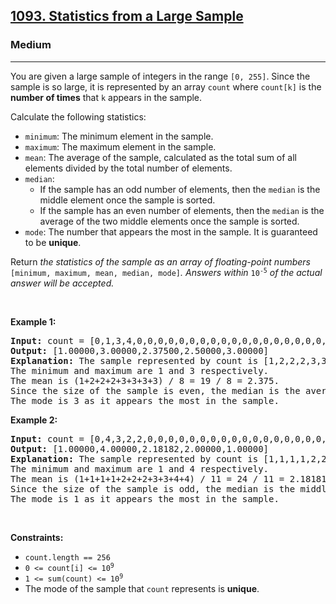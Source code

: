 <h2><a href="https://leetcode.com/problems/statistics-from-a-large-sample/">1093. Statistics from a Large Sample</a></h2><h3>Medium</h3><hr><div style="user-select: auto;"><p style="user-select: auto;">You are given a large sample of integers in the range <code style="user-select: auto;">[0, 255]</code>. Since the sample is so large, it is represented by an array <code style="user-select: auto;">count</code>&nbsp;where <code style="user-select: auto;">count[k]</code> is the <strong style="user-select: auto;">number of times</strong> that <code style="user-select: auto;">k</code> appears in the sample.</p>

<p style="user-select: auto;">Calculate the following statistics:</p>

<ul style="user-select: auto;">
	<li style="user-select: auto;"><code style="user-select: auto;">minimum</code>: The minimum element in the sample.</li>
	<li style="user-select: auto;"><code style="user-select: auto;">maximum</code>: The maximum element in the sample.</li>
	<li style="user-select: auto;"><code style="user-select: auto;">mean</code>: The average of the sample, calculated as the total sum of all elements divided by the total number of elements.</li>
	<li style="user-select: auto;"><code style="user-select: auto;">median</code>:
	<ul style="user-select: auto;">
		<li style="user-select: auto;">If the sample has an odd number of elements, then the <code style="user-select: auto;">median</code> is the middle element once the sample is sorted.</li>
		<li style="user-select: auto;">If the sample has an even number of elements, then the <code style="user-select: auto;">median</code> is the average of the two middle elements once the sample is sorted.</li>
	</ul>
	</li>
	<li style="user-select: auto;"><code style="user-select: auto;">mode</code>: The number that appears the most in the sample. It is guaranteed to be <strong style="user-select: auto;">unique</strong>.</li>
</ul>

<p style="user-select: auto;">Return <em style="user-select: auto;">the statistics of the sample as an array of floating-point numbers </em><code style="user-select: auto;">[minimum, maximum, mean, median, mode]</code><em style="user-select: auto;">. Answers within </em><code style="user-select: auto;">10<sup style="user-select: auto;">-5</sup></code><em style="user-select: auto;"> of the actual answer will be accepted.</em></p>

<p style="user-select: auto;">&nbsp;</p>
<p style="user-select: auto;"><strong style="user-select: auto;">Example 1:</strong></p>

<pre style="user-select: auto;"><strong style="user-select: auto;">Input:</strong> count = [0,1,3,4,0,0,0,0,0,0,0,0,0,0,0,0,0,0,0,0,0,0,0,0,0,0,0,0,0,0,0,0,0,0,0,0,0,0,0,0,0,0,0,0,0,0,0,0,0,0,0,0,0,0,0,0,0,0,0,0,0,0,0,0,0,0,0,0,0,0,0,0,0,0,0,0,0,0,0,0,0,0,0,0,0,0,0,0,0,0,0,0,0,0,0,0,0,0,0,0,0,0,0,0,0,0,0,0,0,0,0,0,0,0,0,0,0,0,0,0,0,0,0,0,0,0,0,0,0,0,0,0,0,0,0,0,0,0,0,0,0,0,0,0,0,0,0,0,0,0,0,0,0,0,0,0,0,0,0,0,0,0,0,0,0,0,0,0,0,0,0,0,0,0,0,0,0,0,0,0,0,0,0,0,0,0,0,0,0,0,0,0,0,0,0,0,0,0,0,0,0,0,0,0,0,0,0,0,0,0,0,0,0,0,0,0,0,0,0,0,0,0,0,0,0,0,0,0,0,0,0,0,0,0,0,0,0,0,0,0,0,0,0,0,0,0,0,0,0,0,0,0,0,0,0,0]
<strong style="user-select: auto;">Output:</strong> [1.00000,3.00000,2.37500,2.50000,3.00000]
<strong style="user-select: auto;">Explanation:</strong> The sample represented by count is [1,2,2,2,3,3,3,3].
The minimum and maximum are 1 and 3 respectively.
The mean is (1+2+2+2+3+3+3+3) / 8 = 19 / 8 = 2.375.
Since the size of the sample is even, the median is the average of the two middle elements 2 and 3, which is 2.5.
The mode is 3 as it appears the most in the sample.
</pre>

<p style="user-select: auto;"><strong style="user-select: auto;">Example 2:</strong></p>

<pre style="user-select: auto;"><strong style="user-select: auto;">Input:</strong> count = [0,4,3,2,2,0,0,0,0,0,0,0,0,0,0,0,0,0,0,0,0,0,0,0,0,0,0,0,0,0,0,0,0,0,0,0,0,0,0,0,0,0,0,0,0,0,0,0,0,0,0,0,0,0,0,0,0,0,0,0,0,0,0,0,0,0,0,0,0,0,0,0,0,0,0,0,0,0,0,0,0,0,0,0,0,0,0,0,0,0,0,0,0,0,0,0,0,0,0,0,0,0,0,0,0,0,0,0,0,0,0,0,0,0,0,0,0,0,0,0,0,0,0,0,0,0,0,0,0,0,0,0,0,0,0,0,0,0,0,0,0,0,0,0,0,0,0,0,0,0,0,0,0,0,0,0,0,0,0,0,0,0,0,0,0,0,0,0,0,0,0,0,0,0,0,0,0,0,0,0,0,0,0,0,0,0,0,0,0,0,0,0,0,0,0,0,0,0,0,0,0,0,0,0,0,0,0,0,0,0,0,0,0,0,0,0,0,0,0,0,0,0,0,0,0,0,0,0,0,0,0,0,0,0,0,0,0,0,0,0,0,0,0,0,0,0,0,0,0,0,0,0,0,0,0,0]
<strong style="user-select: auto;">Output:</strong> [1.00000,4.00000,2.18182,2.00000,1.00000]
<strong style="user-select: auto;">Explanation:</strong> The sample represented by count is [1,1,1,1,2,2,2,3,3,4,4].
The minimum and maximum are 1 and 4 respectively.
The mean is (1+1+1+1+2+2+2+3+3+4+4) / 11 = 24 / 11 = 2.18181818... (for display purposes, the output shows the rounded number 2.18182).
Since the size of the sample is odd, the median is the middle element 2.
The mode is 1 as it appears the most in the sample.
</pre>

<p style="user-select: auto;">&nbsp;</p>
<p style="user-select: auto;"><strong style="user-select: auto;">Constraints:</strong></p>

<ul style="user-select: auto;">
	<li style="user-select: auto;"><code style="user-select: auto;">count.length == 256</code></li>
	<li style="user-select: auto;"><code style="user-select: auto;">0 &lt;= count[i] &lt;= 10<sup style="user-select: auto;">9</sup></code></li>
	<li style="user-select: auto;"><code style="user-select: auto;">1 &lt;= sum(count) &lt;= 10<sup style="user-select: auto;">9</sup></code></li>
	<li style="user-select: auto;">The mode of the sample that <code style="user-select: auto;">count</code> represents is <strong style="user-select: auto;">unique</strong>.</li>
</ul>
</div>